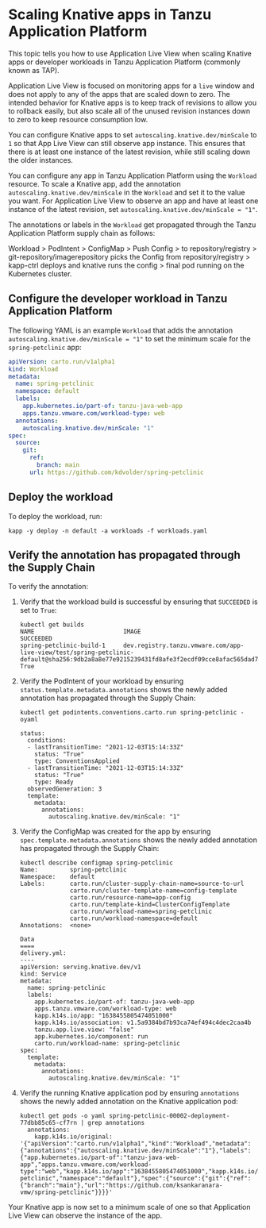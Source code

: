 # Scaling Knative apps in Tanzu Application Platform

This topic tells you how to use Application Live View when scaling Knative apps or developer workloads
in Tanzu Application Platform (commonly known as TAP).

Application Live View is focused on monitoring apps for a `live` window and does not apply to any of the apps that are scaled down to zero. The intended behavior for Knative apps is to keep track of revisions to allow you to rollback easily, but also scale all of the unused revision instances down to zero to keep resource consumption low.

You can configure Knative apps to set `autoscaling.knative.dev/minScale` to `1` so that App Live View can still observe app instance. This ensures that there is at least one instance of the latest revision, while still scaling down the older instances.

You can configure any app in Tanzu Application Platform using the `Workload` resource. To scale a Knative app, add the annotation `autoscaling.knative.dev/minScale` in the `Workload` and set it to the value you want. For Application Live View to observe an app and have at least one instance of the latest revision, set `autoscaling.knative.dev/minScale = "1"`.

The annotations or labels in the `Workload` get propagated through the Tanzu Application Platform supply chain as follows:

Workload > PodIntent > ConfigMap > Push Config > to repository/registry > git-repository/imagerepository picks the Config from repository/registry > kapp-ctrl deploys and knative runs the config > final pod running on the Kubernetes cluster.


## <a id="config-dev-workloads"></a> Configure the developer workload in Tanzu Application Platform

The following YAML is an example `Workload` that adds the annotation `autoscaling.knative.dev/minScale = "1"` to set the minimum scale for the `spring-petclinic` app:

```yaml
apiVersion: carto.run/v1alpha1
kind: Workload
metadata:
  name: spring-petclinic
  namespace: default
  labels:
    app.kubernetes.io/part-of: tanzu-java-web-app
    apps.tanzu.vmware.com/workload-type: web
  annotations:
    autoscaling.knative.dev/minScale: "1"
spec:
  source:
    git:
      ref:
        branch: main
      url: https://github.com/kdvolder/spring-petclinic
```

## <a id="deploy-workloads"></a> Deploy the workload

To deploy the workload, run:

```console
kapp -y deploy -n default -a workloads -f workloads.yaml
```

## <a id="verify-propagation"></a> Verify the annotation has propagated through the Supply Chain

To verify the annotation:

1. Verify that the workload build is successful by ensuring that `SUCCEEDED` is set to `True`:

    ```console
    kubectl get builds
    NAME                         IMAGE                                                                                                                                                 SUCCEEDED
    spring-petclinic-build-1     dev.registry.tanzu.vmware.com/app-live-view/test/spring-petclinic-default@sha256:9db2a8a8e77e9215239431fd8afe3f2ecdf09cce8afac565dad7b5f0c5ac0cdf     True
    ```

1. Verify the PodIntent of your workload by ensuring `status.template.metadata.annotations`
shows the newly added annotation has propagated through the Supply Chain:

    ```console
    kubectl get podintents.conventions.carto.run spring-petclinic -oyaml

    status:
      conditions:
      - lastTransitionTime: "2021-12-03T15:14:33Z"
        status: "True"
        type: ConventionsApplied
      - lastTransitionTime: "2021-12-03T15:14:33Z"
        status: "True"
        type: Ready
      observedGeneration: 3
      template:
        metadata:
          annotations:
            autoscaling.knative.dev/minScale: "1"
    ```

1. Verify the ConfigMap was created for the app by ensuring `spec.template.metadata.annotations`
shows the newly added annotation has propagated through the Supply Chain:

    ```console
    kubectl describe configmap spring-petclinic
    Name:         spring-petclinic
    Namespace:    default
    Labels:       carto.run/cluster-supply-chain-name=source-to-url
                  carto.run/cluster-template-name=config-template
                  carto.run/resource-name=app-config
                  carto.run/template-kind=ClusterConfigTemplate
                  carto.run/workload-name=spring-petclinic
                  carto.run/workload-namespace=default
    Annotations:  <none>

    Data
    ====
    delivery.yml:
    ----
    apiVersion: serving.knative.dev/v1
    kind: Service
    metadata:
      name: spring-petclinic
      labels:
        app.kubernetes.io/part-of: tanzu-java-web-app
        apps.tanzu.vmware.com/workload-type: web
        kapp.k14s.io/app: "1638455805474051000"
        kapp.k14s.io/association: v1.5a9384bd7b93ca74ef494c4dec2caa4b
        tanzu.app.live.view: "false"
        app.kubernetes.io/component: run
        carto.run/workload-name: spring-petclinic
    spec:
      template:
        metadata:
          annotations:
            autoscaling.knative.dev/minScale: "1"
    ```

1. Verify the running Knative application pod by ensuring `annotations` shows the newly
added annotation on the Knative application pod:

    ```console
    kubectl get pods -o yaml spring-petclinic-00002-deployment-77dbb85c65-cf7rn | grep annotations
      annotations:
        kapp.k14s.io/original: '{"apiVersion":"carto.run/v1alpha1","kind":"Workload","metadata":{"annotations":{"autoscaling.knative.dev/minScale":"1"},"labels":{"app.kubernetes.io/part-of":"tanzu-java-web-app","apps.tanzu.vmware.com/workload-type":"web","kapp.k14s.io/app":"1638455805474051000","kapp.k14s.io/association":"v1.5a9384bd7b93ca74ef494c4dec2caa4b","tanzu.app.live.view":"false"},"name":"spring-petclinic","namespace":"default"},"spec":{"source":{"git":{"ref":{"branch":"main"},"url":"https://github.com/ksankaranara-vmw/spring-petclinic"}}}}'
    ```

Your Knative app is now set to a minimum scale of one so that Application Live View
can observe the instance of the app.
